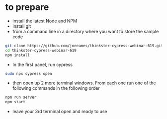 # to prepare

* install the latest Node and NPM
* install git
* from a command line in a directory where you want to store the sample code

```bash
git clone https://github.com/joeeames/thinkster-cypress-webinar-619.git
cd thinkster-cypress-webinar-619
npm install
```

* In the first panel, run cypress

```bash
sudo npx cypress open
```

* then open up 2 more terminal windows. From each one run one of the following commands in the following order

```bash
npm run server
npm start
```

* leave your 3rd terminal open and ready to use

